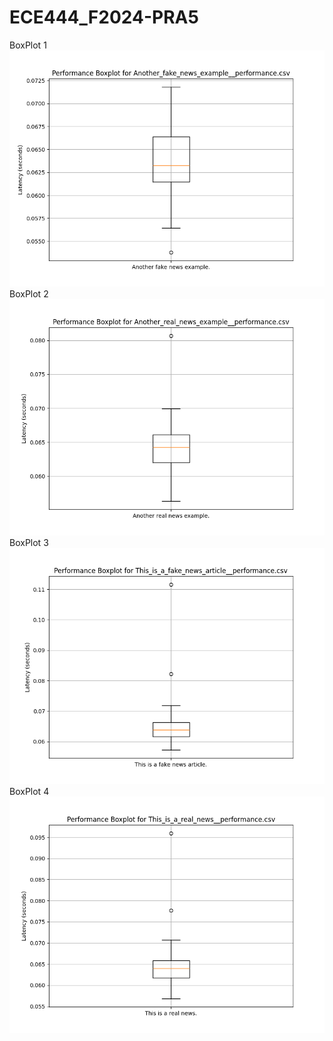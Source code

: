 # ECE444_F2024-PRA5
BoxPlot 1
  ![Example Boxplot](./test_result/png/Another_fake_news_example__performance_boxplot.png)
BoxPlot 2
  ![Example Boxplot](./test_result/png/Another_real_news_example__performance_boxplot.png)
BoxPlot 3
  ![Example Boxplot](./test_result/png/This_is_a_fake_news_article__performance_boxplot.png)
BoxPlot 4
  ![Example Boxplot](./test_result/png/This_is_a_real_news__performance_boxplot.png)

